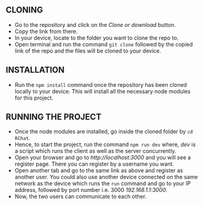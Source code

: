 CLONING
-------

* Go to the repository and click on the *Clone or download* button.
* Copy the link from there.
* In your device, locate to the folder you want to clone the repo to.
* Open terminal and run the command `git clone` followed by the copied link of the repo and the files will be cloned to your device.


INSTALLATION
------------

* Run the `npm install` command once the repository has been cloned locally to your device. This will install all the necessary node modules for this project.


RUNNING THE PROJECT
-------------------

* Once the node modules are installed, go inside the cloned folder by `cd RChat`.
* Hence, to start the project, run the command `npm run dev` where, *dev* is a script which runs the client as well as the server concurrently.
* Open your browser and go to *http://localhost:3000* and you will see a register page. There you can register by a username you want.
* Open another tab and go to the same link as above and register as another user. You could also use another device connected on the same network as the device which runs the `run` command and go to your IP address, followed by port number i.e. 3000 *192.168.1.1:3000*.
* Now, the two users can communicate to each other.
